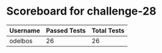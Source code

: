 # Scoreboard for challenge-28
| Username   | Passed Tests | Total Tests |
|------------|--------------|-------------|
| odelbos | 26 | 26 |
